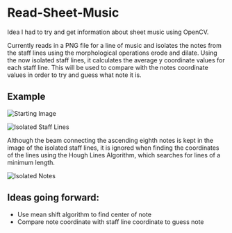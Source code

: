 # Read-Sheet-Music

Idea I had to try and get information about sheet music using OpenCV.

Currently reads in a PNG file for a line of music and isolates the notes from the staff lines using the morphological operations erode and
dilate. Using the now isolated staff lines, it calculates the average y coordinate values for each staff line. This will be used to compare
with the notes coordinate values in order to try and guess what note it is.

## Example ##
![Starting Image](https://github.com/jfreynolds/Read-Sheet-Music/blob/master/images/src.png, "Starting Image")

![Isolated Staff Lines](https://github.com/jfreynolds/Read-Sheet-Music/blob/master/images/isolatedStaffLines.png, "Isolated Staff Lines")

Although the beam connecting the ascending eighth notes is kept in the image of the isolated staff
lines, it is ignored when finding the coordinates of the lines using the Hough Lines Algorithm,
which searches for lines of a minimum length.

![Isolated Notes](https://github.com/jfreynolds/Read-Sheet-Music/blob/master/images/isolatedNotes.png, "Isolated Notes")

## Ideas going forward: ##
* Use mean shift algorithm to find center of note
* Compare note coordinate with staff line coordinate to guess note
